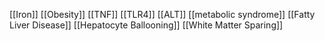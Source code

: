 [[Iron]]
[[Obesity]]
[[TNF]]
[[TLR4]]
[[ALT]]
[[metabolic syndrome]]
[[Fatty Liver Disease]]
[[Hepatocyte Ballooning]]
[[White Matter Sparing]]
